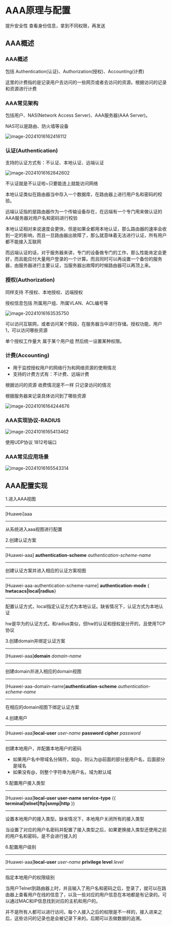 # AAA原理与配置

提升安全性 查看身份信息，拿到不同权限，再发送

## AAA概述

### AAA概述

包括 Authentication(认证)、Authorization(授权)、Accounting(计费)

这里的计费指的是记录用户去访问的一些网页或者去访问的资源。根据访问的记录和资源进行计费



### AAA常见架构

包括用户、NAS(Network Access Server)、AAA服务器(AAA Server)。

NAS可以是路由、防火墙等设备

![image-20241016162416112](./../../../../../AppData/Roaming/Typora/typora-user-images/image-20241016162416112.png)

### 认证(Authentication)

支持的认证方式有：不认证、本地认证、远端认证

![image-20241016162842602](./../../../../../AppData/Roaming/Typora/typora-user-images/image-20241016162842602.png)

不认证就是不认证啦~只要能连上就能访问网络

本地认证类似在路由器当中存入一个数据库，在路由器上进行用户名和密码的校验。

远端认证指的是路由器作为一个传输设备存在，在远端有一个专门用来做认证的AAA服务器对用户名和密码进行校验



本地认证相对来说速度会更快，但是如果全都用本地认证，那么路由器的速率会收到一定的影响，而且一旦路由器出故障了，那么就意味着无法进行认证，所有用户都不能接入互联网

而远端认证的话，对于服务器来讲，专门的设备做专门的工作，那么性能肯定会更好，而且能应付大量用户登录的一个计算。而且同时可以再设置一个备份的服务器，由服务器进行主要认证，当服务器出故障的时候路由器可以再顶上来。



### 授权(Authorization)

同样支持 不授权、本地授权、远端授权

授权信息包括 所属用户组、所属VLAN、ACL编号等

![image-20241016163535750](./../../../../../AppData/Roaming/Typora/typora-user-images/image-20241016163535750.png)

可以访问互联网，或者访问某个网段，在服务器当中进行存储。授权功能，用户1，可以访问哪些资源

单个授权工作量大 属于某个用户组 然后统一设置某种权限。





### 计费(Accounting)

- 用于监控授权用户的网络行为和网络资源的使用情况
- 支持的计费方式有：不计费、远端计费

根据访问的资源 收费情况是不一样 只记录访问的情况

根据服务器来记录具体访问到了哪些资源

![image-20241016164244676](./../../../../../AppData/Roaming/Typora/typora-user-images/image-20241016164244676.png)

### AAA实现协议-RADIUS

![image-20241016165413462](./../../../../../AppData/Roaming/Typora/typora-user-images/image-20241016165413462.png)

使用UDP协议 1812号端口

### AAA常见应用场景

![image-20241016165543314](./../../../../../AppData/Roaming/Typora/typora-user-images/image-20241016165543314.png)

## AAA配置实现

1.进入AAA视图

---

[Huawei]aaa

---

从系统进入aaa视图进行配置

2.创建认证方案

---

[Huawei-aaa] **authentication-scheme** *authentication-scheme-name*

---

创建认证方案并进入相应的认证方案视图

---

[Huawei-aaa-authentication-scheme-name] **authentication-mode** { **hwtacacs|local|radius**}

---

配置认证方式，local指定认证方式为本地认证。缺省情况下，认证方式为本地认证



hw是华为的认证方式，和radius类似，但hw的认证和授权是分开的，且使用TCP协议



3.创建domain并绑定认证方案

---

[Huawei-aaa]**domain** *domain-name*

---

创建domain并进入相应的domain视图

---

[Huawei-aaa-domain-name]**authentication-scheme** *authentication-scheme-name*

---

在相应的domain视图下绑定认证方案



4.创建用户

---

[Huawei-aaa]**local-user** *user-name* **password cipher** *password*

---

创建本地用户，并配置本地用户的密码

- 如果用户名中带域名分隔符，如@，则认为@前面的部分是用户名，后面部分是域名
- 如果没有@，则整个字符串为用户名，域为默认域



5.配置用户接入类型

---

[Huawei-aaa]**local-user user-name service-type** {{ **terminal|telnet|ftp|snmp|http** }}

---

设置本地用户的接入类型。缺省情况下，本地用户关闭所有的接入类型

当设置了对应的用户名密码并配置了接入类型之后，如果更换接入类型还使用之前的用户名和密码，是不会进行接入的





6.配置用户级别

---

[Huawei-aaa]**local-user** *user-name* **privilege level** *level*

---

指定本地用户的权限级别



当用户Telnet到路由器上时，并且输入了用户名和密码之后，登录了，就可以在路由器上查看用户在线的信息了，以及一些对应的用户信息在本地都是有记录的。可以通过MAC和IP信息找到对应的主机和用户的。



并不是所有人都可以进行访问，每个人接入之后的权限是不一样的，接入进来之后，这些访问的记录也是会被记录下来的。后期可以去做数据的追溯。